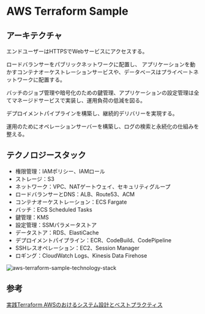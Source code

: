 # AWS Terraform Sample

## アーキテクチャ

エンドユーザーはHTTPSでWebサービスにアクセスする。

ロードバランサーをパブリックネットワークに配置し、
アプリケーションを動かすコンテナオーケストレーションサービスや、データベースはプライベートネットワークに配置する。

バッチのジョブ管理や暗号化のための鍵管理、アプリケーションの設定管理は全てマネージドサービスで実装し、運用負荷の低減を図る。

デプロイメントパイプラインを構築し、継続的デリバリーを実現する。

運用のためにオペレーションサーバーを構築し、ログの検索と永続化の仕組みを整える。

## テクノロジースタック

- 権限管理：IAMポリシー、IAMロール
- ストレージ：S3
- ネットワーク：VPC、NATゲートウェイ、セキュリティグループ
- ロードバランサーとDNS：ALB、Route53、ACM
- コンテナオーケストレーション：ECS Fargate
- バッチ：ECS Scheduled Tasks
- 鍵管理：KMS
- 設定管理：SSMパラメータストア
- データストア：RDS、ElastiCache
- デプロイメントパイプライン：ECR、CodeBuild、CodePipeline
- SSHレスオペレーション：EC2、Session Manager
- ロギング：CloudWatch Logs、Kinesis Data Firehose

![aws-terraform-sample-technology-stack](https://user-images.githubusercontent.com/26560390/134791181-904bc37e-b6f1-40d2-9aa5-fe81c8d315e5.png)

## 参考

[実践Terraform AWSのおけるシステム設計とベストプラクティス](https://www.amazon.co.jp/dp/B07XT7LJLC/)
